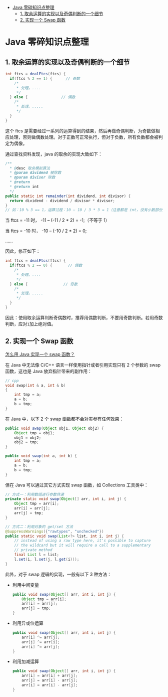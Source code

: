 - [Java 零碎知识点整理](#java)
  - [1. 取余运算的实现以及奇偶判断的一个细节](#1)
  - [2. 实现一个 Swap 函数](#2--swap)

# Java 零碎知识点整理

## 1. 取余运算的实现以及奇偶判断的一个细节

```java
int ftcs = dealFtcs(ftcs) {
  if(ftcs % 2 == 1) {      // 奇数
    /*
     * 处理。....
     */
  } else {        　　　  // 偶数
    /*
     * 处理。.....
     */
  }
}
```
这个 ftcs 是需要经过一系列的运算得到的结果，然后再做奇偶判断，为奇数做相应处理，否则做偶数处理。对于正数可正常执行，但对于负数，所有负数都会被判定为偶像。

通过查找资料发现，java 的取余的实现大致如下：
```java
/**
  * @desc 取余模拟算法
  * @param dividend 被除数
  * @param divisor 除数
  * @return
  * @return int
  */
public static int remainder(int dividend, int divisor) {
  return dividend - dividend / divisor * divisor;
}
// 如：10 % 3 == 1，运算过程：10 – 10 / 3 * 3 = 1（注意都是 int，没有小数部分）
```
当 ftcs = -11 时， -11 – (-11 / 2 * 2) = -1;（不等于 1）

当 ftcs = -10 时， -10 – (-10 / 2 * 2) = 0;

……

因此，修正如下：
```java
int ftcs = dealFtcs(ftcs) {
  if(ftcs % 2 == 0) {       // 偶数
    /*
     * 处理。....
     */
  } else {        　　　   // 奇数
    /*
     * 处理。.....
     */
  }
}
```
因此：使用取余运算判断奇偶数时，推荐用偶数判断，不要用奇数判断。若用奇数判断，应对`1`加上绝对值。

## 2. 实现一个 Swap 函数

[怎么用 Java 实现一个 swap 函数？](https://www.zhihu.com/question/54443277)

在 Java 中无法像 C/C++ 语言一样使用指针或者引用实现只有 2 个参数的 swap 函数，这也是 Java 放弃指针带来的副作用：
```cpp
// cpp
void swap(int & a, int & b)
{
    int tmp = a;
    a = b;
    b = tmp;
}
```

在 Java 中，以下 2 个 swap 函数都不会对实参有任何效果：
```java
public void swap(Object obj1, Object obj2) {
    Object tmp = obj1;
    obj1 = obj2;
    obj2 = tmp;
}

public void swap(int a, int b) {
    int tmp = a;
    a = b;
    b = tmp;
}
```

但在 Java 可以通过其它方式实现 swap 函数，如 Collections 工具类中：
```java
// 方式一：利用数组进行参数传递
private static void swap(Object[] arr, int i, int j) {
    Object tmp = arr[i];
    arr[i] = arr[j];
    arr[j] = tmp;
}

// 方式二：利用对象的 get/set 方法
@SuppressWarnings({"rawtypes", "unchecked"})
public static void swap(List<?> list, int i, int j) {
    // instead of using a raw type here, it's possible to capture
    // the wildcard but it will require a call to a supplementary
    // private method
    final List l = list;
    l.set(i, l.set(j, l.get(i)));
}
```

此外，对于 swap 逻辑的实现，一般有以下 3 种方法：
- 利用中间变量
  ```java
  public void swap(Object[] arr, int i, int j) {
      Object tmp = arr[i];
      arr[i] = arr[j];
      arr[j] = tmp;
  }
  ```

- 利用异或位运算
  ```java
  public void swap(Object[] arr, int i, int j) {
      arr[i] ^= arr[j];
      arr[j] ^= arr[i];
      arr[i] ^= arr[j];
  }
  ```

- 利用加减运算
  ```java
  public void swap(Object[] arr, int i, int j) {
      arr[i] = arr[i] + arr[j];
      arr[j] = arr[i] - arr[j];
      arr[i] = arr[i] - arr[j];
  }
  ```
